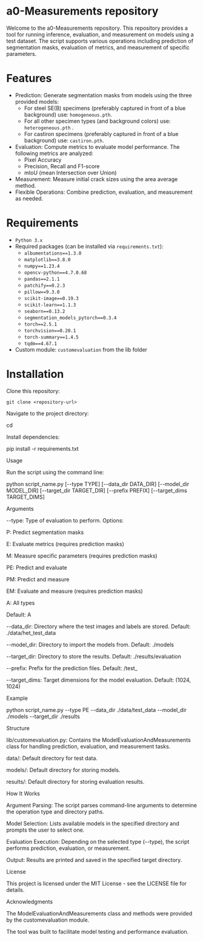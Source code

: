 # a0-Measurements repository

Welcome to the a0-Measurements repository.  This repository provides a tool for running inference, evaluation, and measurement on models using a test dataset. The script supports various operations including prediction of segmentation masks, evaluation of metrics, and measurement of specific parameters.

# Features

* Prediction: Generate segmentation masks from models using the three provided models:
  * For steel SE(B) specimens (preferably captured in front of a blue background) use: `homogeneous.pth`. 
  * For all other specimen types (and background colors) use: `heterogeneous.pth` .
  * For castiron specimens (preferably captured in front of a blue background) use: `castiron.pth`.
* Evaluation: Compute metrics to evaluate model performance. The following metrics are analyzed: 
  * Pixel Accuracy
  * Precision, Recall and F1-score
  * mIoU (mean Intersection over Union)
* Measurement: Measure initial crack sizes using the area average method.
* Flexible Operations: Combine prediction, evaluation, and measurement as needed.

# Requirements

* `Python 3.x`
* Required packages (can be installed via `requirements.txt`):
  * `albumentations==1.3.0`
  * `matplotlib==3.8.0`
  * `numpy==1.23.4`
  * `opencv-python==4.7.0.68`
  * `pandas==2.1.1`
  * `patchify==0.2.3`
  * `pillow==9.3.0`
  * `scikit-image==0.19.3`
  * `scikit-learn==1.1.3`
  * `seaborn==0.13.2`
  * `segmentation_models_pytorch==0.3.4`
  * `torch==2.5.1`
  * `torchvision==0.20.1`
  * `torch-summary==1.4.5`
  * `tqdm==4.67.1`
* Custom module: `customevaluation` from the lib folder

# Installation

Clone this repository:

```git clone <repository-url>```

Navigate to the project directory:

cd <repository-folder>

Install dependencies:

pip install -r requirements.txt

Usage

Run the script using the command line:

python script_name.py [--type TYPE] [--data_dir DATA_DIR] [--model_dir MODEL_DIR] [--target_dir TARGET_DIR] [--prefix PREFIX] [--target_dims TARGET_DIMS]

Arguments

--type: Type of evaluation to perform. Options:

P: Predict segmentation masks

E: Evaluate metrics (requires prediction masks)

M: Measure specific parameters (requires prediction masks)

PE: Predict and evaluate

PM: Predict and measure

EM: Evaluate and measure (requires prediction masks)

A: All types

Default: A

--data_dir: Directory where the test images and labels are stored. Default: ./data/het_test_data

--model_dir: Directory to import the models from. Default: ./models

--target_dir: Directory to store the results. Default: ./results/evaluation

--prefix: Prefix for the prediction files. Default: /test_

--target_dims: Target dimensions for the model evaluation. Default: (1024, 1024)

Example

python script_name.py --type PE --data_dir ./data/test_data --model_dir ./models --target_dir ./results

Structure

lib/customevaluation.py: Contains the ModelEvaluationAndMeasurements class for handling prediction, evaluation, and measurement tasks.

data/: Default directory for test data.

models/: Default directory for storing models.

results/: Default directory for storing evaluation results.

How It Works

Argument Parsing: The script parses command-line arguments to determine the operation type and directory paths.

Model Selection: Lists available models in the specified directory and prompts the user to select one.

Evaluation Execution: Depending on the selected type (--type), the script performs prediction, evaluation, or measurement.

Output: Results are printed and saved in the specified target directory.

License

This project is licensed under the MIT License - see the LICENSE file for details.

Acknowledgments

The ModelEvaluationAndMeasurements class and methods were provided by the customevaluation module.

The tool was built to facilitate model testing and performance evaluation.

